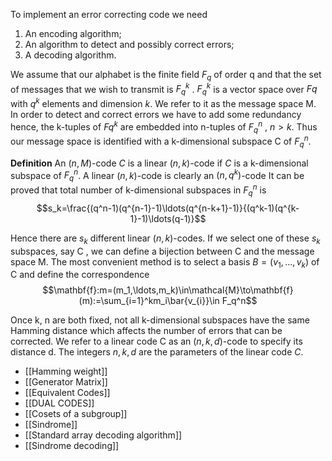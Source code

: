 To implement an error correcting code we need
1. An encoding algorithm;
2. An algorithm to detect and possibly correct errors;
3. A decoding algorithm.

We assume that our alphabet is the finite field $F_{q}$ of order q and that the set of messages that we wish to transmit is $F_{q}^k$ .
$F_q^k$ is a vector space over $F_{}q$ with $q^k$ elements and dimension $k$. We refer to it as the message space M.
In order to detect and correct errors we have to add some redundancy hence, the k-tuples of $Fq^{k}$ are embedded into n-tuples of $F_{q}^n$ , $n > k$.
Thus our message space is identified with a k-dimensional subspace C of $F_{q}^n$.


**Definition**
An $(n, M)$-code $C$ is a linear $(n, k)$-code if $C$ is a k-dimensional subspace of $F_q^n$.
A linear $(n, k)$-code is clearly an $(n, q^{k} )$-code
It can be proved that total number of k-dimensional subspaces in $F_{q}^n$ is
$$s_k=\frac{(q^n-1)(q^{n-1}-1)\ldots(q^{n-k+1}-1)}{(q^k-1)(q^{k-1}-1)\ldots(q-1)}$$

Hence there are $s_{k}$ different linear $(n, k)$-codes.
If we select one of these $s_{k}$ subspaces, say C , we can define a bijection between C and the message space M.
The most convenient method is to select a basis $B = (v_{1} , . . . , v_{k})$ of C and define the correspondence
$$\mathbf{f}:m=(m_1,\ldots,m_k)\in\mathcal{M}\to\mathbf{f}(m):=\sum_{i=1}^km_i\bar{v_{i}}\in F_q^n$$

Once k, n are both fixed, not all k-dimensional subspaces have the same Hamming distance which affects the number of errors that can be corrected.
We refer to a linear code C as an $(n, k, d)$-code to specify its distance d.
The integers $n, k, d$ are the parameters of the linear code $C$.

- [[Hamming weight]]
- [[Generator Matrix]]
- [[Equivalent Codes]]
- [[DUAL CODES]]
- [[Cosets of a subgroup]]
- [[Sindrome]]
- [[Standard array decoding algorithm]]
- [[Sindrome decoding]]



